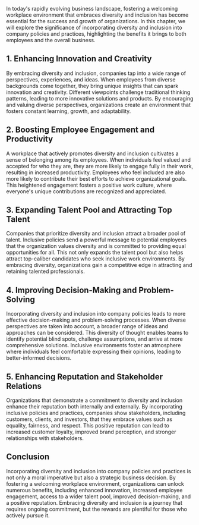 
In today's rapidly evolving business landscape, fostering a welcoming workplace environment that embraces diversity and inclusion has become essential for the success and growth of organizations. In this chapter, we will explore the significance of incorporating diversity and inclusion into company policies and practices, highlighting the benefits it brings to both employees and the overall business.

## 1\. Enhancing Innovation and Creativity

By embracing diversity and inclusion, companies tap into a wide range of perspectives, experiences, and ideas. When employees from diverse backgrounds come together, they bring unique insights that can spark innovation and creativity. Different viewpoints challenge traditional thinking patterns, leading to more innovative solutions and products. By encouraging and valuing diverse perspectives, organizations create an environment that fosters constant learning, growth, and adaptability.

## 2\. Boosting Employee Engagement and Productivity

A workplace that actively promotes diversity and inclusion cultivates a sense of belonging among its employees. When individuals feel valued and accepted for who they are, they are more likely to engage fully in their work, resulting in increased productivity. Employees who feel included are also more likely to contribute their best efforts to achieve organizational goals. This heightened engagement fosters a positive work culture, where everyone's unique contributions are recognized and appreciated.

## 3\. Expanding Talent Pool and Attracting Top Talent

Companies that prioritize diversity and inclusion attract a broader pool of talent. Inclusive policies send a powerful message to potential employees that the organization values diversity and is committed to providing equal opportunities for all. This not only expands the talent pool but also helps attract top-caliber candidates who seek inclusive work environments. By embracing diversity, organizations gain a competitive edge in attracting and retaining talented professionals.

## 4\. Improving Decision-Making and Problem-Solving

Incorporating diversity and inclusion into company policies leads to more effective decision-making and problem-solving processes. When diverse perspectives are taken into account, a broader range of ideas and approaches can be considered. This diversity of thought enables teams to identify potential blind spots, challenge assumptions, and arrive at more comprehensive solutions. Inclusive environments foster an atmosphere where individuals feel comfortable expressing their opinions, leading to better-informed decisions.

## 5\. Enhancing Reputation and Stakeholder Relations

Organizations that demonstrate a commitment to diversity and inclusion enhance their reputation both internally and externally. By incorporating inclusive policies and practices, companies show stakeholders, including customers, clients, and investors, that they embrace values such as equality, fairness, and respect. This positive reputation can lead to increased customer loyalty, improved brand perception, and stronger relationships with stakeholders.

## Conclusion

Incorporating diversity and inclusion into company policies and practices is not only a moral imperative but also a strategic business decision. By fostering a welcoming workplace environment, organizations can unlock numerous benefits, including enhanced innovation, increased employee engagement, access to a wider talent pool, improved decision-making, and a positive reputation. Embracing diversity and inclusion is a journey that requires ongoing commitment, but the rewards are plentiful for those who actively pursue it.
